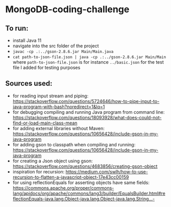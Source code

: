 # MongoDB-coding-challenge

## To run:
- install Java 11
- navigate into the src folder of the project
- `javac -cp .:../gson-2.8.6.jar Main/Main.java`
- `cat path-to-json-file.json | java -cp .:../gson-2.8.6.jar Main/Main`
where `path-to-json-file.json` is for instance `../basic.json` for the test file I added
for testing purposes

## Sources used:
- for reading input stream and piping: https://stackoverflow.com/questions/5724646/how-to-pipe-input-to-java-program-with-bash?noredirect=1&lq=1
- for debugging compiling and running Java program from command line: https://stackoverflow.com/questions/18093928/what-does-could-not-find-or-load-main-class-mean
- for adding external libraries without Maven: https://stackoverflow.com/questions/10656428/include-gson-in-my-java-program
- for adding gson to classpath when compiling and running: https://stackoverflow.com/questions/10656428/include-gson-in-my-java-program
- for creating a Json object using gson: https://stackoverflow.com/questions/4683856/creating-gson-object
- inspiration for recursion: https://medium.com/swlh/how-to-use-recursion-to-flatten-a-javascript-object-17e43cc00159
- for using reflectionEquals for asserting objects have same fields: https://commons.apache.org/proper/commons-lang/apidocs/org/apache/commons/lang3/builder/EqualsBuilder.html#reflectionEquals-java.lang.Object-java.lang.Object-java.lang.String...-